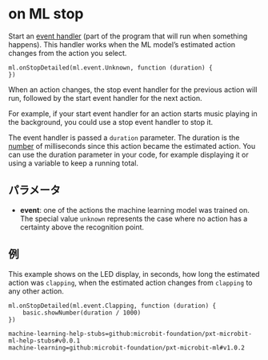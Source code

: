 # on ML stop

Start an [event handler](/reference/event-handler) (part of the program that will run when something happens). This handler works when the ML model’s estimated action changes from the action you select.

```sig
ml.onStopDetailed(ml.event.Unknown, function (duration) {
})
```

When an action changes, the stop event handler for the previous action will run, followed by the start event handler for the next action.

For example, if your start event handler for an action starts music playing in the background, you could use a stop event handler to stop it.

The event handler is passed a `duration` parameter. The duration is the [number](/types/number) of milliseconds since this action became the estimated action. You can use the duration parameter in your code, for example displaying it or using a variable to keep a running total.

## パラメータ

- **event**: one of the actions the machine learning model was trained on. The special value `unknown` represents the case where no action has a certainty above the recognition point.

## 例

This example shows on the LED display, in seconds, how long the estimated action was `clapping`, when the estimated action changes from `clapping` to any other action.

```blocks
ml.onStopDetailed(ml.event.Clapping, function (duration) {
    basic.showNumber(duration / 1000)
})
```

```package
machine-learning-help-stubs=github:microbit-foundation/pxt-microbit-ml-help-stubs#v0.0.1
machine-learning=github:microbit-foundation/pxt-microbit-ml#v1.0.2
```
